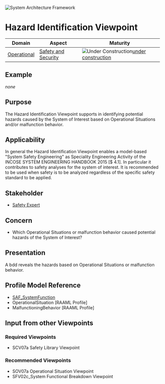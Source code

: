 ![System Architecture Framework](../diagrams/Logo_SAF.png)
# Hazard Identification Viewpoint
|**Domain**|**Aspect**|**Maturity**|
| --- | --- | --- |
|[Operational](../domains.md#Domain-Operational)|[Safety and Security](../aspects.md#Aspect-security--safety)|![Under Construction](../diagrams/Under_construction_icon-yellow.svg )[under construction](../using-saf/maturity.md#under-construction)|
## Example
*none*
## Purpose
The Hazard Identification Viewpoint supports in identifying potential hazards caused by the System of Interest based on Operational Situations and/or malfunction behavior.
## Applicability
In general the Hazard Identification Viewpoint enables a model-based "System Safety Engineering" as Speciality Engineering Activity of the INCOSE SYSTEM ENGINEERING HANDBOOK 2015 [$ 4.1].
In particular it contributes to safety analyses for the system of interest. It is recommended to be used when safety is to be analyzed regardless of the specific safety standard to be applied.
## Stakeholder
* [Safety Expert](../stakeholders.md#safety-expert)
## Concern
* Which Operational Situations or malfunction behavior caused potential hazards of the System of Interest?
## Presentation
A bdd reveals the hazards based on Operational Situations or malfunction behavior.
## Profile Model Reference
* [SAF_SystemFunction](../stereotypes.md#SAF_SystemFunction)
* OperationalSituation [RAAML Profile]
* MalfunctioningBehavior [RAAML Profile]
## Input from other Viewpoints
### Required Viewpoints
* SCV07a Safety Library Viewpoint
### Recommended Viewpoints
* SOV07a Operational Situation Viewpoint
* SFV02c_System Functional Breakdown Viewpoint
